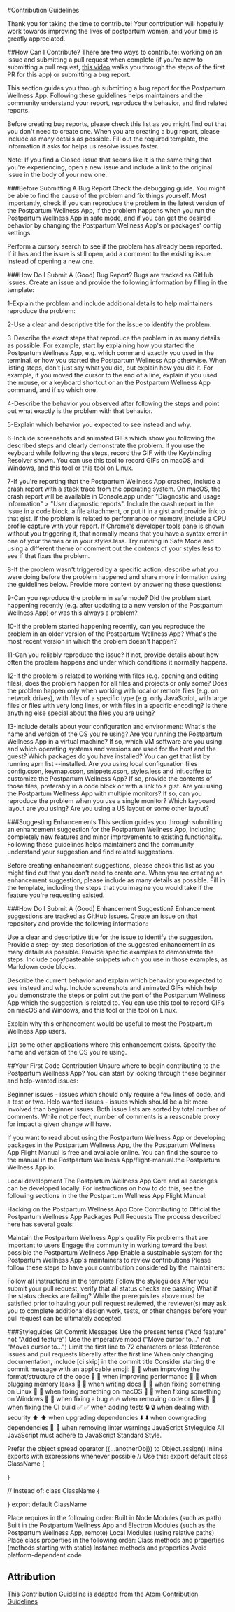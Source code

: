 #Contribution Guidelines

Thank you for taking the time to contribute! Your contribution will hopefully work towards improving the lives of postpartum women, and your time is greatly appreciated.

##How Can I Contribute?
There are two ways to contribute: working on an issue and submitting a pull request when complete (if you're new to submitting a pull request, [this video](https://www.youtube.com/watch?v=n5tXiZ3U4Xk&feature=youtu.be) walks you through the steps of the first PR for this app) or submitting a bug report.

This section guides you through submitting a bug report for the Postpartum Wellness App. Following these guidelines helps maintainers and the community understand your report, reproduce the behavior, and find related reports.

Before creating bug reports, please check this list as you might find out that you don't need to create one. When you are creating a bug report, please include as many details as possible. Fill out the required template, the information it asks for helps us resolve issues faster.

Note: If you find a Closed issue that seems like it is the same thing that you're experiencing, open a new issue and include a link to the original issue in the body of your new one.

###Before Submitting A Bug Report
Check the debugging guide. You might be able to find the cause of the problem and fix things yourself. Most importantly, check if you can reproduce the problem in the latest version of the Postpartum Wellness App, if the problem happens when you run the Postpartum Wellness App in safe mode, and if you can get the desired behavior by changing the Postpartum Wellness App's or packages' config settings.

Perform a cursory search to see if the problem has already been reported. If it has and the issue is still open, add a comment to the existing issue instead of opening a new one.

###How Do I Submit A (Good) Bug Report?
Bugs are tracked as GitHub issues. Create an issue and provide the following information by filling in the template:

1-Explain the problem and include additional details to help maintainers reproduce the problem:

2-Use a clear and descriptive title for the issue to identify the problem.

3-Describe the exact steps that reproduce the problem in as many details as possible. For example, start by explaining how you started the Postpartum Wellness App, e.g. which command exactly you used in the terminal, or how you started the Postpartum Wellness App otherwise. When listing steps, don't just say what you did, but explain how you did it. For example, if you moved the cursor to the end of a line, explain if you used the mouse, or a keyboard shortcut or an the Postpartum Wellness App command, and if so which one.

4-Describe the behavior you observed after following the steps and point out what exactly is the problem with that behavior.

5-Explain which behavior you expected to see instead and why.

6-Include screenshots and animated GIFs which show you following the described steps and clearly demonstrate the problem. If you use the keyboard while following the steps, record the GIF with the Keybinding Resolver shown. You can use this tool to record GIFs on macOS and Windows, and this tool or this tool on Linux.

7-If you're reporting that the Postpartum Wellness App crashed, include a crash report with a stack trace from the operating system. On macOS, the crash report will be available in Console.app under "Diagnostic and usage information" > "User diagnostic reports". Include the crash report in the issue in a code block, a file attachment, or put it in a gist and provide link to that gist.
If the problem is related to performance or memory, include a CPU profile capture with your report.
If Chrome's developer tools pane is shown without you triggering it, that normally means that you have a syntax error in one of your themes or in your styles.less. Try running in Safe Mode and using a different theme or comment out the contents of your styles.less to see if that fixes the problem.

8-If the problem wasn't triggered by a specific action, describe what you were doing before the problem happened and share more information using the guidelines below.
Provide more context by answering these questions:

9-Can you reproduce the problem in safe mode? Did the problem start happening recently (e.g. after updating to a new version of the Postpartum Wellness App) or was this always a problem?

10-If the problem started happening recently, can you reproduce the problem in an older version of the Postpartum Wellness App? What's the most recent version in which the problem doesn't happen?

11-Can you reliably reproduce the issue? If not, provide details about how often the problem happens and under which conditions it normally happens.

12-If the problem is related to working with files (e.g. opening and editing files), does the problem happen for all files and projects or only some? Does the problem happen only when working with local or remote files (e.g. on network drives), with files of a specific type (e.g. only JavaScript, with large files or files with very long lines, or with files in a specific encoding? Is there anything else special about the files you are using?

13-Include details about your configuration and environment:
What's the name and version of the OS you're using?
Are you running the Postpartum Wellness App in a virtual machine? If so, which VM software are you using and which operating systems and versions are used for the host and the guest?
Which packages do you have installed? You can get that list by running apm list --installed.
Are you using local configuration files config.cson, keymap.cson, snippets.cson, styles.less and init.coffee to customize the Postpartum Wellness App? If so, provide the contents of those files, preferably in a code block or with a link to a gist.
Are you using the Postpartum Wellness App with multiple monitors? If so, can you reproduce the problem when you use a single monitor?
Which keyboard layout are you using? Are you using a US layout or some other layout?

###Suggesting Enhancements
This section guides you through submitting an enhancement suggestion for the Postpartum Wellness App, including completely new features and minor improvements to existing functionality. Following these guidelines helps maintainers and the community understand your suggestion and find related suggestions.

Before creating enhancement suggestions, please check this list as you might find out that you don't need to create one. When you are creating an enhancement suggestion, please include as many details as possible. Fill in the template, including the steps that you imagine you would take if the feature you're requesting existed.

###How Do I Submit A (Good) Enhancement Suggestion?
Enhancement suggestions are tracked as GitHub issues. Create an issue on that repository and provide the following information:

Use a clear and descriptive title for the issue to identify the suggestion.
Provide a step-by-step description of the suggested enhancement in as many details as possible.
Provide specific examples to demonstrate the steps. Include copy/pasteable snippets which you use in those examples, as Markdown code blocks.

Describe the current behavior and explain which behavior you expected to see instead and why.
Include screenshots and animated GIFs which help you demonstrate the steps or point out the part of the Postpartum Wellness App which the suggestion is related to. You can use this tool to record GIFs on macOS and Windows, and this tool or this tool on Linux.

Explain why this enhancement would be useful to most the Postpartum Wellness App users.

List some other applications where this enhancement exists.
Specify the name and version of the OS you're using.

##Your First Code Contribution
Unsure where to begin contributing to the Postpartum Wellness App? You can start by looking through these beginner and help-wanted issues:

Beginner issues - issues which should only require a few lines of code, and a test or two.
Help wanted issues - issues which should be a bit more involved than beginner issues.
Both issue lists are sorted by total number of comments. While not perfect, number of comments is a reasonable proxy for impact a given change will have.

If you want to read about using the Postpartum Wellness App or developing packages in the Postpartum Wellness App, the the Postpartum Wellness App Flight Manual is free and available online. You can find the source to the manual in the Postpartum Wellness App/flight-manual.the Postpartum Wellness App.io.

Local development
The Postpartum Wellness App Core and all packages can be developed locally. For instructions on how to do this, see the following sections in the the Postpartum Wellness App Flight Manual:

Hacking on the Postpartum Wellness App Core
Contributing to Official the Postpartum Wellness App Packages
Pull Requests
The process described here has several goals:

Maintain the Postpartum Wellness App's quality
Fix problems that are important to users
Engage the community in working toward the best possible the Postpartum Wellness App
Enable a sustainable system for the Postpartum Wellness App's maintainers to review contributions
Please follow these steps to have your contribution considered by the maintainers:

Follow all instructions in the template
Follow the styleguides
After you submit your pull request, verify that all status checks are passing
What if the status checks are failing?
While the prerequisites above must be satisfied prior to having your pull request reviewed, the reviewer(s) may ask you to complete additional design work, tests, or other changes before your pull request can be ultimately accepted.

###Styleguides
Git Commit Messages
Use the present tense ("Add feature" not "Added feature")
Use the imperative mood ("Move cursor to..." not "Moves cursor to...")
Limit the first line to 72 characters or less
Reference issues and pull requests liberally after the first line
When only changing documentation, include [ci skip] in the commit title
Consider starting the commit message with an applicable emoji:
🎨 :art: when improving the format/structure of the code
🐎 :racehorse: when improving performance
🚱 :non-potable_water: when plugging memory leaks
📝 :memo: when writing docs
🐧 :penguin: when fixing something on Linux
🍎 :apple: when fixing something on macOS
🏁 :checkered_flag: when fixing something on Windows
🐛 :bug: when fixing a bug
🔥 :fire: when removing code or files
💚 :green_heart: when fixing the CI build
✅ :white_check_mark: when adding tests
🔒 :lock: when dealing with security
⬆️ :arrow_up: when upgrading dependencies
⬇️ :arrow_down: when downgrading dependencies
👕 :shirt: when removing linter warnings
JavaScript Styleguide
All JavaScript must adhere to JavaScript Standard Style.

Prefer the object spread operator ({...anotherObj}) to Object.assign()
Inline exports with expressions whenever possible
// Use this:
export default class ClassName {

}

// Instead of:
class ClassName {

}
export default ClassName

Place requires in the following order:
Built in Node Modules (such as path)
Built in the Postpartum Wellness App and Electron Modules (such as the Postpartum Wellness App, remote)
Local Modules (using relative paths)
Place class properties in the following order:
Class methods and properties (methods starting with static)
Instance methods and properties
Avoid platform-dependent code

## Attribution

This Contribution Guideline is adapted from the [Atom Contribution Guidelines](https://github.com/atom/atom/blob/master/CONTRIBUTING.md)
